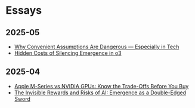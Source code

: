 # Essays

## 2025-05

- [Why Convenient Assumptions Are Dangerous — Especially in Tech](2025/05/20250510-why-convenient-assumptions-are-dangerous-especially-in-tech.md)
- [Hidden Costs of Silencing Emergence in o3](20250504-hidden-costs-of-silencing-emergence-in-o3.md)

## 2025-04

- [Apple M-Series vs NVIDIA GPUs: Know the Trade-Offs Before You Buy](20250428-apple-m-series-vs-nvidia-gpus-know-the-trade-offs-before-you-buy.md)
- [The Invisible Rewards and Risks of AI: Emergence as a Double-Edged Sword](20250426-the-invisible-rewards-and-risks-of-ai-emergence-as-a-double-edged-sword.md)